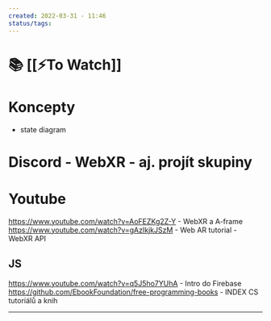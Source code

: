 ```yaml
---
created: 2022-03-31 - 11:46
status/tags: 
---
```

# 📚 [[⚡To Watch]]
# Koncepty
- state diagram


# Discord - WebXR - aj. projít skupiny 


# Youtube
https://www.youtube.com/watch?v=AoFEZKg2Z-Y - WebXR a A-frame
https://www.youtube.com/watch?v=gAzIkjkJSzM - Web AR tutorial - WebXR API

## JS
https://www.youtube.com/watch?v=q5J5ho7YUhA - Intro do Firebase
https://github.com/EbookFoundation/free-programming-books - INDEX CS tutoriálů a knih


---





